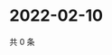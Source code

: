 # 2022-02-10

共 0 条

<!-- BEGIN WEIBO -->
<!-- 最后更新时间 Thu Feb 10 2022 15:00:57 GMT+0800 (China Standard Time) -->

<!-- END WEIBO -->
